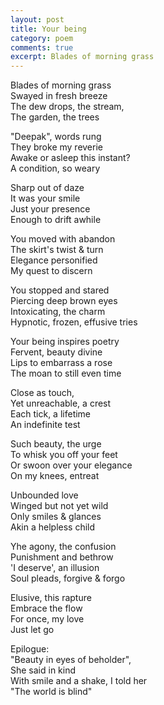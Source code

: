 ```yaml
---
layout: post
title: Your being
category: poem
comments: true
excerpt: Blades of morning grass
---
```


Blades of morning grass  
Swayed in fresh breeze  
The dew drops, the stream,  
The garden, the trees  
  
"Deepak", words rung  
They broke my reverie  
Awake or asleep this instant?  
A condition, so weary  
  
Sharp out of daze  
It was your smile   
Just your presence  
Enough to drift awhile  
  
You moved with abandon  
The skirt's twist & turn  
Elegance personified  
My quest to discern  
  
You stopped and stared  
Piercing deep brown eyes  
Intoxicating, the charm  
Hypnotic, frozen, effusive tries  
  
Your being inspires poetry  
Fervent, beauty divine  
Lips to embarrass a rose  
The moan to still even time  
  
Close as touch,  
Yet unreachable, a crest  
Each tick, a lifetime  
An indefinite test  
  
Such beauty, the urge  
To whisk you off your feet  
Or swoon over your elegance  
On my knees, entreat  
  
Unbounded love  
Winged but not yet wild  
Only smiles & glances  
Akin a helpless child  
  
Yhe agony, the confusion  
Punishment and bethrow  
'I deserve', an illusion  
Soul pleads, forgive & forgo  
  
Elusive, this rapture   
Embrace the flow  
For once, my love  
Just let go  
  
  
Epilogue:  
"Beauty in eyes of beholder",   
She said in kind  
With smile and a shake, I told her  
"The world is blind"  
